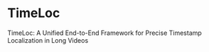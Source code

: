 # TimeLoc
TimeLoc: A Unified End-to-End Framework for Precise Timestamp Localization in Long Videos
